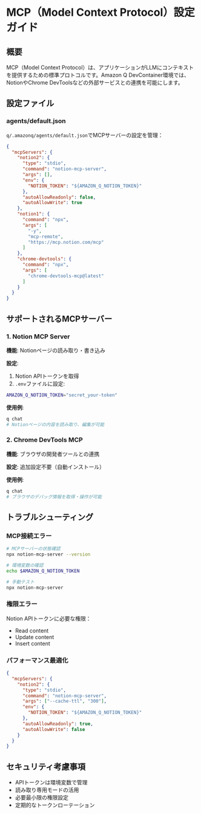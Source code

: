 # MCP（Model Context Protocol）設定ガイド

## 概要

MCP（Model Context Protocol）は、アプリケーションがLLMにコンテキストを提供するための標準プロトコルです。Amazon Q DevContainer環境では、NotionやChrome DevToolsなどの外部サービスとの連携を可能にします。

## 設定ファイル

### agents/default.json

`q/.amazonq/agents/default.json`でMCPサーバーの設定を管理：

```json
{
  "mcpServers": {
    "notion2": {
      "type": "stdio",
      "command": "notion-mcp-server",
      "args": [],
      "env": {
        "NOTION_TOKEN": "${AMAZON_Q_NOTION_TOKEN}"
      },
      "autoAllowReadonly": false,
      "autoAllowWrite": true
    },
    "notion1": {
      "command": "npx",
      "args": [
        "-y",
        "mcp-remote",
        "https://mcp.notion.com/mcp"
      ]
    },
    "chrome-devtools": {
      "command": "npx",
      "args": [
        "chrome-devtools-mcp@latest"
      ]
    }
  }
}
```

## サポートされるMCPサーバー

### 1. Notion MCP Server

**機能**: Notionページの読み取り・書き込み

**設定**:
1. Notion APIトークンを取得
2. `.env`ファイルに設定:
```bash
AMAZON_Q_NOTION_TOKEN="secret_your-token"
```

**使用例**:
```bash
q chat
# Notionページの内容を読み取り、編集が可能
```

### 2. Chrome DevTools MCP

**機能**: ブラウザの開発者ツールとの連携

**設定**: 追加設定不要（自動インストール）

**使用例**:
```bash
q chat
# ブラウザのデバッグ情報を取得・操作が可能
```

## トラブルシューティング

### MCP接続エラー

```bash
# MCPサーバーの状態確認
npx notion-mcp-server --version

# 環境変数の確認
echo $AMAZON_Q_NOTION_TOKEN

# 手動テスト
npx notion-mcp-server
```

### 権限エラー

Notion APIトークンに必要な権限：
- Read content
- Update content
- Insert content

### パフォーマンス最適化

```json
{
  "mcpServers": {
    "notion2": {
      "type": "stdio",
      "command": "notion-mcp-server",
      "args": ["--cache-ttl", "300"],
      "env": {
        "NOTION_TOKEN": "${AMAZON_Q_NOTION_TOKEN}"
      },
      "autoAllowReadonly": true,
      "autoAllowWrite": false
    }
  }
}
```

## セキュリティ考慮事項

- APIトークンは環境変数で管理
- 読み取り専用モードの活用
- 必要最小限の権限設定
- 定期的なトークンローテーション
